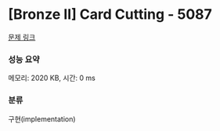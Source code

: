 # [Bronze II] Card Cutting - 5087 

[문제 링크](https://www.acmicpc.net/problem/5087) 

### 성능 요약

메모리: 2020 KB, 시간: 0 ms

### 분류

구현(implementation)

